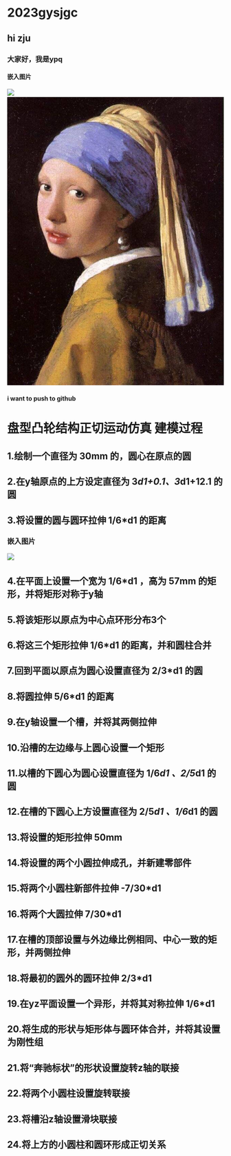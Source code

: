 # 2023gysjgc
## hi zju
### 大家好，我是ypq
#### 嵌入图片
![](https://gimg3.baidu.com/topone/src=https%3A%2F%2Fbkimg.cdn.bcebos.com%2Fpic%2Fcb8065380cd7912397dd9911b4664e82b2b7d0a22a0e%3Fx-bce-process%3Dimage%2Fresize%2Cm_pad%2Cw_348%2Ch_348%2Ccolor_ffffff&refer=http%3A%2F%2Fwww.baidu.com&app=2011&size=f200,200&n=0&g=0n&er=404&q=75&fmt=auto&maxorilen2heic=2000000?sec=1696006800&t=9e25bbf7e9a790ba1c0e438063cc014e)
![](img/AA55457EF5FB4123D0ED0D4C766BE3BB.jpg)
#### i want to push to github

# 盘型凸轮结构正切运动仿真 建模过程
## 1.绘制一个直径为 30mm 的，圆心在原点的圆
## 2.在y轴原点的上方设定直径为 3*d1+0.1、3*d1+12.1 的圆
## 3.将设置的圆与圆环拉伸 1/6*d1 的距离
### 嵌入图片
![](QQ截图20231016155725.jpg)
## 4.在平面上设置一个宽为 1/6*d1 ，高为 57mm 的矩形，并将矩形对称于y轴
## 5.将该矩形以原点为中心点环形分布3个
## 6.将这三个矩形拉伸 1/6*d1 的距离，并和圆柱合并

## 7.回到平面以原点为圆心设置直径为 2/3*d1 的圆
## 8.将圆拉伸 5/6*d1 的距离

## 9.在y轴设置一个槽，并将其两侧拉伸
## 10.沿槽的左边缘与上圆心设置一个矩形
## 11.以槽的下圆心为圆心设置直径为 1/6*d1 、2/5*d1 的圆
## 12.在槽的下圆心上方设置直径为 2/5*d1 、1/6*d1 的圆
## 13.将设置的矩形拉伸 50mm

## 14.将设置的两个小圆拉伸成孔，并新建零部件
## 15.将两个小圆柱新部件拉伸 -7/30*d1
## 16.将两个大圆拉伸 7/30*d1

## 17.在槽的顶部设置与外边缘比例相同、中心一致的矩形，并两侧拉伸

## 18.将最初的圆外的圆环拉伸 2/3*d1

## 19.在yz平面设置一个异形，并将其对称拉伸 1/6*d1 
## 20.将生成的形状与矩形体与圆环体合并，并将其设置为刚性组

## 21.将“奔驰标状”的形状设置旋转z轴的联接

## 22.将两个小圆柱设置旋转联接

## 23.将槽沿z轴设置滑块联接

## 24.将上方的小圆柱和圆环形成正切关系
